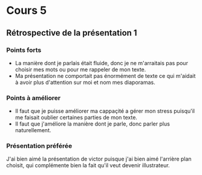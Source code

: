 # Cours 5
## Rétrospective de la présentation 1

### Points forts
* La manière dont je parlais était fluide, donc je ne m'arraitais pas pour choisir mes mots ou pour me rappeler de mon texte. 
* Ma présentation ne comportait pas énormément de texte ce qui m'aidait à avoir plus d'attention sur moi et nom mes diaporamas.

### Points à améliorer
* Il faut que je puisse améliorer ma cappaçité a gérer mon stress puisqu'il me faisait oublier certaines parties de mon texte.
* Il faut que j'améliore la manière dont je parle, donc parler plus naturellement.


### Présentation préférée
J'ai bien aimé la présentation de victor puisque j'ai bien aimé l'arrière plan choisit, qui complémente bien la fait qu'il veut devenir illustrateur.
